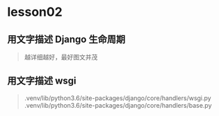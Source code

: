 # lesson02 

## 用文字描述 Django 生命周期
> 越详细越好，最好图文并茂



## 用文字描述 wsgi

> .venv/lib/python3.6/site-packages/django/core/handlers/wsgi.py
> .venv/lib/python3.6/site-packages/django/core/handlers/base.py
